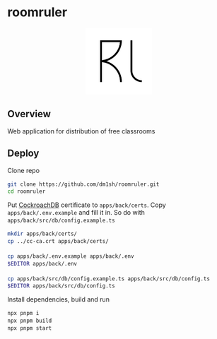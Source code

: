 # roomruler

<p align="center">
  <img src="https://github.com/dm1sh/roomruler/raw/main/logo.svg" alt="roomruler logo" width="150px">
</p>

## Overview

Web application for distribution of free classrooms

## Deploy

Clone repo

```bash
git clone https://github.com/dm1sh/roomruler.git
cd roomruler
```

Put [CockroachDB](https://www.cockroachlabs.com) certificate to `apps/back/certs`. Copy `apps/back/.env.example` and fill it in. So do with `apps/back/src/db/config.example.ts`

```bash
mkdir apps/back/certs/
cp ../cc-ca.crt apps/back/certs/

cp apps/back/.env.example apps/back/.env
$EDITOR apps/back/.env

cp apps/back/src/db/config.example.ts apps/back/src/db/config.ts
$EDITOR apps/back/src/db/config.ts
```

Install dependencies, build and run

```bash
npx pnpm i
npx pnpm build
npx pnpm start
```
